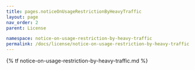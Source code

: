 ```yaml
---
title: pages.noticeOnUsageRestrictionByHeavyTraffic
layout: page
nav_order: 2
parent: License

namespace: notice-on-usage-restriction-by-heavy-traffic
permalink: /docs/license/notice-on-usage-restriction-by-heavy-traffic
---
```

{% tf notice-on-usage-restriction-by-heavy-traffic.md %}